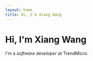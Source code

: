 ```yaml
---
layout: home
title: Hi, I'm Xiang Wang
---
```


# Hi, I'm Xiang Wang

I'm a *software developer* at TrendMicro.
